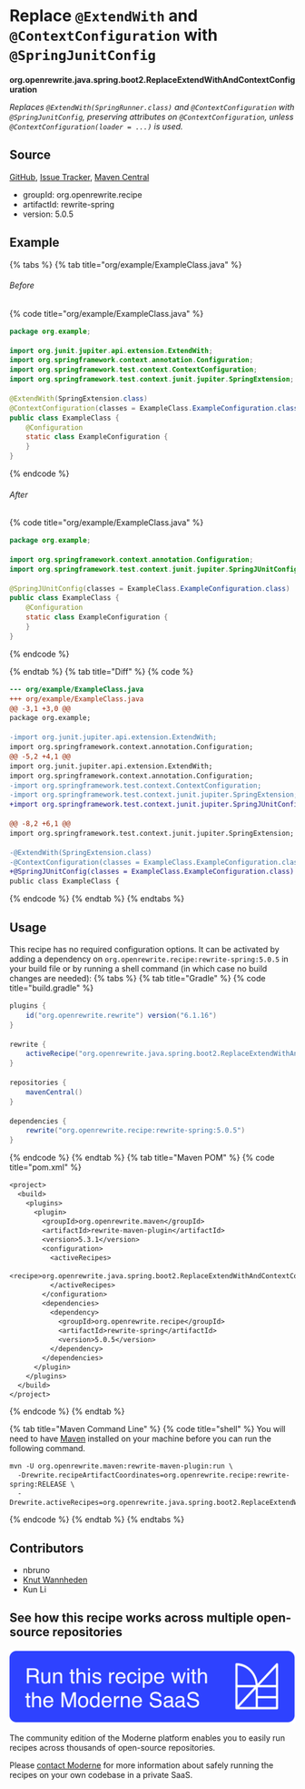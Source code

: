 # Replace `@ExtendWith` and `@ContextConfiguration` with `@SpringJunitConfig`

**org.openrewrite.java.spring.boot2.ReplaceExtendWithAndContextConfiguration**

_Replaces `@ExtendWith(SpringRunner.class)` and `@ContextConfiguration` with `@SpringJunitConfig`, preserving attributes on `@ContextConfiguration`, unless `@ContextConfiguration(loader = ...)` is used._

## Source

[GitHub](https://github.com/openrewrite/rewrite-spring/blob/main/src/main/java/org/openrewrite/java/spring/boot2/ReplaceExtendWithAndContextConfiguration.java), [Issue Tracker](https://github.com/openrewrite/rewrite-spring/issues), [Maven Central](https://central.sonatype.com/artifact/org.openrewrite.recipe/rewrite-spring/5.0.5/jar)

* groupId: org.openrewrite.recipe
* artifactId: rewrite-spring
* version: 5.0.5

## Example


{% tabs %}
{% tab title="org/example/ExampleClass.java" %}

###### Before
{% code title="org/example/ExampleClass.java" %}
```java
package org.example;

import org.junit.jupiter.api.extension.ExtendWith;
import org.springframework.context.annotation.Configuration;
import org.springframework.test.context.ContextConfiguration;
import org.springframework.test.context.junit.jupiter.SpringExtension;

@ExtendWith(SpringExtension.class)
@ContextConfiguration(classes = ExampleClass.ExampleConfiguration.class)
public class ExampleClass {
    @Configuration
    static class ExampleConfiguration {
    }
}
```
{% endcode %}

###### After
{% code title="org/example/ExampleClass.java" %}
```java
package org.example;

import org.springframework.context.annotation.Configuration;
import org.springframework.test.context.junit.jupiter.SpringJUnitConfig;

@SpringJUnitConfig(classes = ExampleClass.ExampleConfiguration.class)
public class ExampleClass {
    @Configuration
    static class ExampleConfiguration {
    }
}
```
{% endcode %}

{% endtab %}
{% tab title="Diff" %}
{% code %}
```diff
--- org/example/ExampleClass.java
+++ org/example/ExampleClass.java
@@ -3,1 +3,0 @@
package org.example;

-import org.junit.jupiter.api.extension.ExtendWith;
import org.springframework.context.annotation.Configuration;
@@ -5,2 +4,1 @@
import org.junit.jupiter.api.extension.ExtendWith;
import org.springframework.context.annotation.Configuration;
-import org.springframework.test.context.ContextConfiguration;
-import org.springframework.test.context.junit.jupiter.SpringExtension;
+import org.springframework.test.context.junit.jupiter.SpringJUnitConfig;

@@ -8,2 +6,1 @@
import org.springframework.test.context.junit.jupiter.SpringExtension;

-@ExtendWith(SpringExtension.class)
-@ContextConfiguration(classes = ExampleClass.ExampleConfiguration.class)
+@SpringJUnitConfig(classes = ExampleClass.ExampleConfiguration.class)
public class ExampleClass {
```
{% endcode %}
{% endtab %}
{% endtabs %}


## Usage

This recipe has no required configuration options. It can be activated by adding a dependency on `org.openrewrite.recipe:rewrite-spring:5.0.5` in your build file or by running a shell command (in which case no build changes are needed): 
{% tabs %}
{% tab title="Gradle" %}
{% code title="build.gradle" %}
```groovy
plugins {
    id("org.openrewrite.rewrite") version("6.1.16")
}

rewrite {
    activeRecipe("org.openrewrite.java.spring.boot2.ReplaceExtendWithAndContextConfiguration")
}

repositories {
    mavenCentral()
}

dependencies {
    rewrite("org.openrewrite.recipe:rewrite-spring:5.0.5")
}
```
{% endcode %}
{% endtab %}
{% tab title="Maven POM" %}
{% code title="pom.xml" %}
```markup
<project>
  <build>
    <plugins>
      <plugin>
        <groupId>org.openrewrite.maven</groupId>
        <artifactId>rewrite-maven-plugin</artifactId>
        <version>5.3.1</version>
        <configuration>
          <activeRecipes>
            <recipe>org.openrewrite.java.spring.boot2.ReplaceExtendWithAndContextConfiguration</recipe>
          </activeRecipes>
        </configuration>
        <dependencies>
          <dependency>
            <groupId>org.openrewrite.recipe</groupId>
            <artifactId>rewrite-spring</artifactId>
            <version>5.0.5</version>
          </dependency>
        </dependencies>
      </plugin>
    </plugins>
  </build>
</project>
```
{% endcode %}
{% endtab %}

{% tab title="Maven Command Line" %}
{% code title="shell" %}
You will need to have [Maven](https://maven.apache.org/download.cgi) installed on your machine before you can run the following command.

```shell
mvn -U org.openrewrite.maven:rewrite-maven-plugin:run \
  -Drewrite.recipeArtifactCoordinates=org.openrewrite.recipe:rewrite-spring:RELEASE \
  -Drewrite.activeRecipes=org.openrewrite.java.spring.boot2.ReplaceExtendWithAndContextConfiguration
```
{% endcode %}
{% endtab %}
{% endtabs %}

## Contributors
* nbruno
* [Knut Wannheden](mailto:knut@moderne.io)
* Kun Li


## See how this recipe works across multiple open-source repositories

[![Moderne Link Image](/.gitbook/assets/ModerneRecipeButton.png)](https://app.moderne.io/recipes/org.openrewrite.java.spring.boot2.ReplaceExtendWithAndContextConfiguration)

The community edition of the Moderne platform enables you to easily run recipes across thousands of open-source repositories.

Please [contact Moderne](https://moderne.io/product) for more information about safely running the recipes on your own codebase in a private SaaS.
